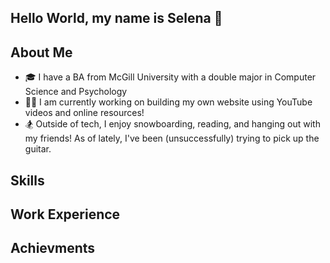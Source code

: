 ## Hello World, my name is Selena 👋

## About Me
- 🎓 I have a BA from McGill University with a double major in Computer Science and Psychology
- 👨‍💻 I am currently working on building my own website using YouTube videos and online resources!
- 🏂 Outside of tech, I enjoy snowboarding, reading, and hanging out with my friends! As of lately, I've been (unsuccessfully) trying to pick up the guitar.

## Skills

## Work Experience

## Achievments 
<!--
**selenaachu/selenaachu** is a ✨ _special_ ✨ repository because its `README.md` (this file) appears on your GitHub profile.

Here are some ideas to get you started:

- 🔭 I’m currently working on ...
- 🌱 I’m currently learning ...
- 👯 I’m looking to collaborate on ...
- 🤔 I’m looking for help with ...
- 💬 Ask me about ...
-  How to reach me: ...
- 😄 Pronouns: ...
- ⚡ Fun fact: ...
-->
